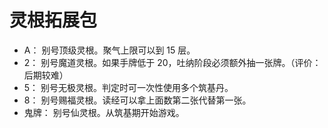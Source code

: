 # 灵根拓展包

- A： 别号顶级灵根。聚气上限可以到 15 层。
- 2： 别号魔道灵根。如果手牌低于 20，吐纳阶段必须额外抽一张牌。（评价：后期较难）
- 5： 别号无极灵根。判定时可一次性使用多个筑基丹。
- 8： 别号赐福灵根。读经可以拿上面数第二张代替第一张。
- 鬼牌： 别号仙灵根。从筑基期开始游戏。
